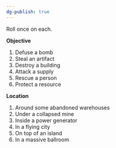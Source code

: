 ```yaml
---
dg-publish: true
---
```

Roll once on each.

**Objective**
1. Defuse a bomb
2. Steal an artifact
3. Destroy a building
4. Attack a supply
5. Rescue a person
6. Protect a resource

**Location**
1. Around some abandoned warehouses
2. Under a collapsed mine
3. Inside a power generator
4. In a flying city
5. On top of an island
6. In a massive ballroom